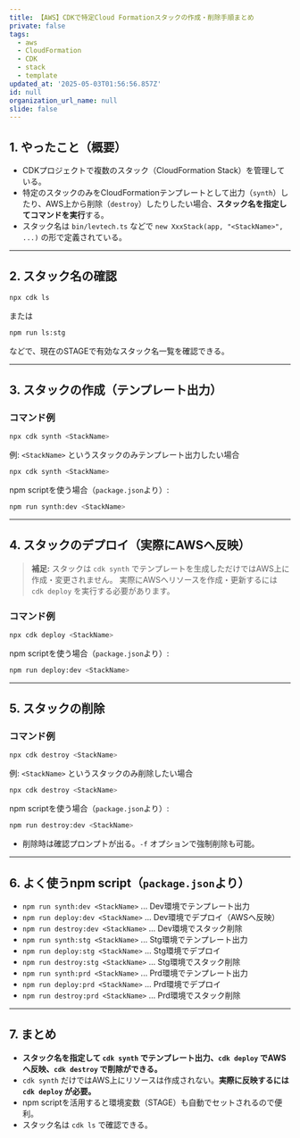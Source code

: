 ```yaml
---
title: 【AWS】CDKで特定Cloud Formationスタックの作成・削除手順まとめ
private: false
tags:
  - aws
  - CloudFormation
  - CDK
  - stack
  - template
updated_at: '2025-05-03T01:56:56.857Z'
id: null
organization_url_name: null
slide: false
---
```


## 1. やったこと（概要）

- CDKプロジェクトで複数のスタック（CloudFormation Stack）を管理している。
- 特定のスタックのみをCloudFormationテンプレートとして出力（`synth`）したり、AWS上から削除（`destroy`）したりしたい場合、**スタック名を指定してコマンドを実行**する。
- スタック名は `bin/levtech.ts` などで `new XxxStack(app, "<StackName>", ...)` の形で定義されている。

---

## 2. スタック名の確認

```sh
npx cdk ls
```
または
```sh
npm run ls:stg
```
などで、現在のSTAGEで有効なスタック名一覧を確認できる。

---

## 3. スタックの作成（テンプレート出力）

### コマンド例

```sh
npx cdk synth <StackName>
```

例:
`<StackName>` というスタックのみテンプレート出力したい場合

```sh
npx cdk synth <StackName>
```

npm scriptを使う場合（`package.json`より）:

```sh
npm run synth:dev <StackName>
```

---

## 4. スタックのデプロイ（実際にAWSへ反映）

> **補足:**
> スタックは `cdk synth` でテンプレートを生成しただけではAWS上に作成・変更されません。
> 実際にAWSへリソースを作成・更新するには `cdk deploy` を実行する必要があります。

### コマンド例

```sh
npx cdk deploy <StackName>
```

npm scriptを使う場合（`package.json`より）:

```sh
npm run deploy:dev <StackName>
```

---

## 5. スタックの削除

### コマンド例

```sh
npx cdk destroy <StackName>
```

例:
`<StackName>` というスタックのみ削除したい場合

```sh
npx cdk destroy <StackName>
```

npm scriptを使う場合（`package.json`より）:

```sh
npm run destroy:dev <StackName>
```

- 削除時は確認プロンプトが出る。`-f` オプションで強制削除も可能。

---

## 6. よく使うnpm script（`package.json`より）

- `npm run synth:dev <StackName>` ... Dev環境でテンプレート出力
- `npm run deploy:dev <StackName>` ... Dev環境でデプロイ（AWSへ反映）
- `npm run destroy:dev <StackName>` ... Dev環境でスタック削除
- `npm run synth:stg <StackName>` ... Stg環境でテンプレート出力
- `npm run deploy:stg <StackName>` ... Stg環境でデプロイ
- `npm run destroy:stg <StackName>` ... Stg環境でスタック削除
- `npm run synth:prd <StackName>` ... Prd環境でテンプレート出力
- `npm run deploy:prd <StackName>` ... Prd環境でデプロイ
- `npm run destroy:prd <StackName>` ... Prd環境でスタック削除

---

## 7. まとめ

- **スタック名を指定して `cdk synth` でテンプレート出力、`cdk deploy` でAWSへ反映、`cdk destroy` で削除ができる。**
- `cdk synth` だけではAWS上にリソースは作成されない。**実際に反映するには `cdk deploy` が必要。**
- npm scriptを活用すると環境変数（STAGE）も自動でセットされるので便利。
- スタック名は `cdk ls` で確認できる。
